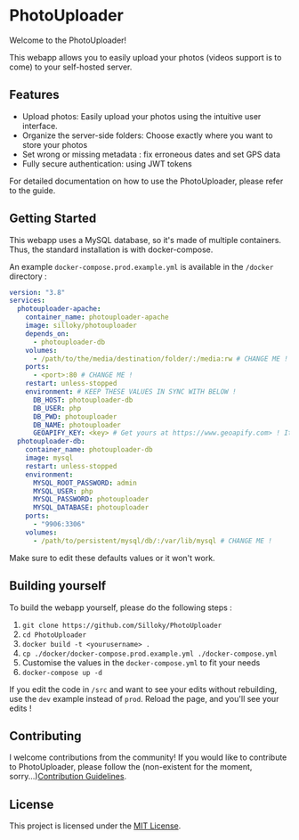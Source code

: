 # PhotoUploader

Welcome to the PhotoUploader! 

This webapp allows you to easily upload your photos (videos support is to come) to your self-hosted server.

## Features

- Upload photos: Easily upload your photos using the intuitive user interface.
- Organize the server-side folders: Choose exactly where you want to store your photos
- Set wrong or missing metadata : fix erroneous dates and set GPS data
- Fully secure authentication: using JWT tokens

For detailed documentation on how to use the PhotoUploader, please refer to the guide.

## Getting Started

This webapp uses a MySQL database, so it's made of multiple containers.
Thus, the standard installation is with docker-compose.

An example `docker-compose.prod.example.yml` is available in the `/docker` directory :

```yaml
version: "3.8"
services:
  photouploader-apache:
    container_name: photouploader-apache
    image: silloky/photouploader
    depends_on:
      - photouploader-db
    volumes:
      - /path/to/the/media/destination/folder/:/media:rw # CHANGE ME !
    ports:
      - <port>:80 # CHANGE ME !
    restart: unless-stopped
    environment: # KEEP THESE VALUES IN SYNC WITH BELOW !
      DB_HOST: photouploader-db
      DB_USER: php
      DB_PWD: photouploader
      DB_NAME: photouploader
      GEOAPIFY_KEY: <key> # Get yours at https://www.geoapify.com> ! It's free up to 3000 requests a day (more than enough)
  photouploader-db:
    container_name: photouploader-db
    image: mysql
    restart: unless-stopped
    environment:
      MYSQL_ROOT_PASSWORD: admin
      MYSQL_USER: php
      MYSQL_PASSWORD: photouploader
      MYSQL_DATABASE: photouploader
    ports:
      - "9906:3306"
    volumes:
      - /path/to/persistent/mysql/db/:/var/lib/mysql # CHANGE ME !
```

Make sure to edit these defaults values or it won't work.

## Building yourself

To build the webapp yourself, please do the following steps :

1. `git clone https://github.com/Silloky/PhotoUploader`
2. `cd PhotoUploader`
3. `docker build -t <yourusername> .`
4. `cp ./docker/docker-compose.prod.example.yml ./docker-compose.yml`
5. Customise the values in the `docker-compose.yml` to fit your needs
6. `docker-compose up -d`

If you edit the code in `/src` and want to see your edits without rebuilding, use the `dev` example instead of `prod`. Reload the page, and you'll see your edits !

## Contributing

I welcome contributions from the community! If you would like to contribute to PhotoUploader, please follow the (non-existent for the moment, sorry...)[Contribution Guidelines](./CONTRIBUTING.md).

## License

This project is licensed under the [MIT License](./LICENSE).

